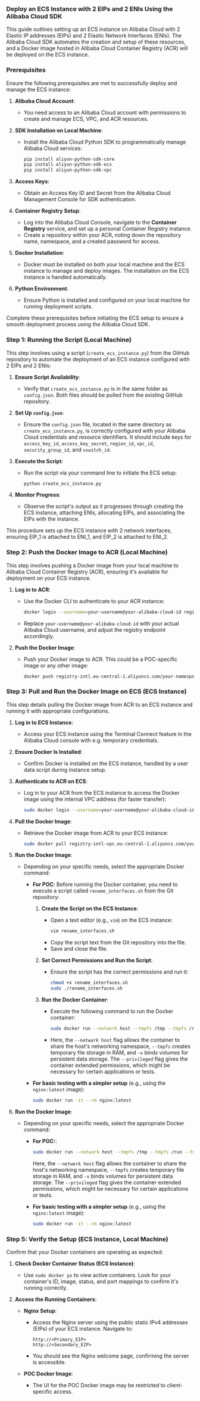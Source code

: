 ### Deploy an ECS Instance with 2 EIPs and 2 ENIs Using the Alibaba Cloud SDK

This guide outlines setting up an ECS instance on Alibaba Cloud with 2 Elastic IP addresses (EIPs) and 2 Elastic Network Interfaces (ENIs). The Alibaba Cloud SDK automates the creation and setup of these resources, and a Docker image hosted in Alibaba Cloud Container Registry (ACR) will be deployed on the ECS instance.

### Prerequisites

Ensure the following prerequisites are met to successfully deploy and manage the ECS instance:

1. **Alibaba Cloud Account**:
   - You need access to an Alibaba Cloud account with permissions to create and manage ECS, VPC, and ACR resources.

2. **SDK Installation on Local Machine**:
   - Install the Alibaba Cloud Python SDK to programmatically manage Alibaba Cloud services:
     ```sh
     pip install aliyun-python-sdk-core
     pip install aliyun-python-sdk-ecs
     pip install aliyun-python-sdk-vpc
     ```

3. **Access Keys**:
   - Obtain an Access Key ID and Secret from the Alibaba Cloud Management Console for SDK authentication.

4. **Container Registry Setup**:
   - Log into the Alibaba Cloud Console, navigate to the **Container Registry** service, and set up a personal Container Registry instance.
   - Create a repository within your ACR, noting down the repository name, namespace, and a created password for access.

5. **Docker Installation**:
   - Docker must be installed on both your local machine and the ECS instance to manage and deploy images. The installation on the ECS instance is handled automatically.

6. **Python Environment**:
   - Ensure Python is installed and configured on your local machine for running deployment scripts.

Complete these prerequisites before initiating the ECS setup to ensure a smooth deployment process using the Alibaba Cloud SDK.


### Step 1: Running the Script (Local Machine)

This step involves using a script (`create_ecs_instance.py`) from the GitHub repository to automate the deployment of an ECS instance configured with 2 EIPs and 2 ENIs:

1. **Ensure Script Availability**:
   - Verify that `create_ecs_instance.py` is in the same folder as `config.json`. Both files should be pulled from the existing GitHub repository.

2. **Set Up `config.json`**:
   - Ensure the `config.json` file, located in the same directory as `create_ecs_instance.py`, is correctly configured with your Alibaba Cloud credentials and resource identifiers. It should include keys for `access_key_id`, `access_key_secret`, `region_id`, `vpc_id`, `security_group_id`, and `vswitch_id`.

3. **Execute the Script**:
   - Run the script via your command line to initiate the ECS setup:
     ```sh
     python create_ecs_instance.py
     ```

4. **Monitor Progress**:
   - Observe the script's output as it progresses through creating the ECS instance, attaching ENIs, allocating EIPs, and associating the EIPs with the instance.

This procedure sets up the ECS instance with 2 network interfaces, ensuring EIP_1 is attached to ENI_1, and EIP_2 is attached to ENI_2.

### Step 2: Push the Docker Image to ACR (Local Machine)

This step involves pushing a Docker image from your local machine to Alibaba Cloud Container Registry (ACR), ensuring it's available for deployment on your ECS instance.

1. **Log in to ACR**:
   - Use the Docker CLI to authenticate to your ACR instance:
     ```sh
     docker login --username=your-username@your-alibaba-cloud-id registry-intl.eu-central-1.aliyuncs.com
     ```
   - Replace `your-username@your-alibaba-cloud-id` with your actual Alibaba Cloud username, and adjust the registry endpoint accordingly.

2. **Push the Docker Image**:
   - Push your Docker image to ACR. This could be a POC-specific image or any other image:
     ```sh
     docker push registry-intl.eu-central-1.aliyuncs.com/your-namespace/your-repository:latest
     ```

### Step 3: Pull and Run the Docker Image on ECS (ECS Instance)

This step details pulling the Docker image from ACR to an ECS instance and running it with appropriate configurations.

1. **Log in to ECS Instance**:
   - Access your ECS instance using the Terminal Connect feature in the Alibaba Cloud console with e.g. temporary credentials.

2. **Ensure Docker Is Installed**:
   - Confirm Docker is installed on the ECS instance, handled by a user data script during instance setup.

3. **Authenticate to ACR on ECS**:
   - Log in to your ACR from the ECS instance to access the Docker image using the internal VPC address (for faster transfer):
     ```sh
     sudo docker login --username=your-username@your-alibaba-cloud-id registry-intl-vpc.eu-central-1.aliyuncs.com
     ```

4. **Pull the Docker Image**:
   - Retrieve the Docker image from ACR to your ECS instance:
     ```sh
     sudo docker pull registry-intl-vpc.eu-central-1.aliyuncs.com/your-namespace/your-repository:latest
     ```

5. **Run the Docker Image**:
   - Depending on your specific needs, select the appropriate Docker command:
   
     - **For POC**:
       Before running the Docker container, you need to execute a script called `rename_interfaces.sh` from the Git repository:
       
       1. **Create the Script on the ECS Instance**:
          - Open a text editor (e.g., `vim`) on the ECS instance:
            ```sh
            vim rename_interfaces.sh
            ```
          - Copy the script text from the Git repository into the file.
          - Save and close the file.
          
       2. **Set Correct Permissions and Run the Script**:
          - Ensure the script has the correct permissions and run it:
            ```sh
            chmod +x rename_interfaces.sh
            sudo ./rename_interfaces.sh
            ```

       3. **Run the Docker Container**:
          - Execute the following command to run the Docker container:
            ```sh
            sudo docker run --network host --tmpfs /tmp --tmpfs /run --tmpfs /mnt -v redis_vol:/var/lib/redis -v etc_vol:/etc --privileged --rm -it registry-intl-vpc.eu-central-1.aliyuncs.com/your-namespace/your-repository:latest /bin/bash
            ```
          - Here, the `--network host` flag allows the container to share the host's networking namespace, `--tmpfs` creates temporary file storage in RAM, and `-v` binds volumes for persistent data storage. The `--privileged` flag gives the container extended permissions, which might be necessary for certain applications or tests.

     - **For basic testing with a simpler setup** (e.g., using the `nginx:latest` image):
       ```sh
       sudo docker run -it --rm nginx:latest
       ```

5. **Run the Docker Image**:
   - Depending on your specific needs, select the appropriate Docker command:
     - **For POC:**:
       ```sh
       sudo docker run --network host --tmpfs /tmp --tmpfs /run --tmpfs /mnt -v redis_vol:/var/lib/redis -v etc_vol:/etc --privileged --rm -it registry-intl-vpc.eu-central-1.aliyuncs.com/your-namespace/your-repository:latest /bin/bash
       ```
       Here, the `--network host` flag allows the container to share the host's networking namespace, `--tmpfs` creates temporary file storage in RAM, and `-v` binds volumes for persistent data storage. The `--privileged` flag gives the container extended permissions, which might be necessary for certain applications or tests.

     - **For basic testing with a simpler setup** (e.g., using the `nginx:latest` image):
       ```sh
       sudo docker run -it --rm nginx:latest
       ```


### Step 5: Verify the Setup (ECS Instance, Local Machine)

Confirm that your Docker containers are operating as expected:

1. **Check Docker Container Status (ECS Instance)**:
    - Use `sudo docker ps` to view active containers. Look for your container's ID, image, status, and port mappings to confirm it's running correctly.

2. **Access the Running Containers**:
   - **Nginx Setup**:
     - Access the Nginx server using the public static IPv4 addresses (EIPs) of your ECS instance. Navigate to:
       ```
       http://<Primary_EIP>
       http://<Secondary_EIP>
       ```
     - You should see the Nginx welcome page, confirming the server is accessible.

   - **POC Docker Image**:
     - The UI for the POC Docker image may be restricted to client-specific access.
